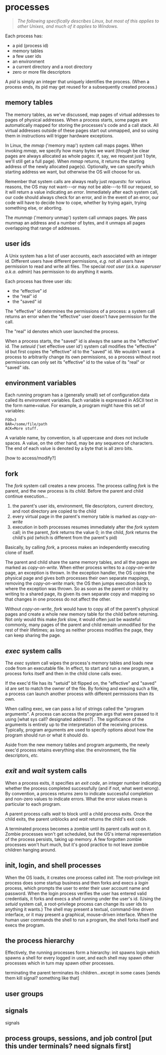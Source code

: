 # processes

> *The following specifically describes Linux, but most of this applies to other Unixes, and much of it applies to Windows.*

Each process has:

 - a pid (process id)
 - memory tables
 - a few user ids
 - an environment
 - a current directory and a root directory
 - zero or more file descriptors 

A *pid* is simply an integer that uniquely identifies the process. (When a process ends, its pid may get reused for a subsequently created process.)

## memory tables

The memory tables, as we've discussed, map pages of virtual addresses to pages of physical addresses. When a process starts, some pages are automatically mapped for storing the processes's code and a call stack. All virtual addresses outside of these pages start out unmapped, and so using them in instructions will trigger hardware exceptions.

In Linux, the *mmap* ('memory map') system call maps pages. When invoking *mmap*, we specify how many bytes we want (though be clear pages are always allocated as whole pages: if, say, we request just 1 byte, we'll still get a full page). When *mmap* returns, it returns the starting address of the newly allocated page(s). Optionally, we can specify which starting address we want, but otherwise the OS will choose for us.

Remember that system calls are always really just *requests*: for various reasons, the OS may not want---or may not be able---to fill our request, so it will return a value indicating an *error*. Immediately after each system call, our code should always check for an error, and in the event of an error, our code will have to decide how to cope, whether by trying again, trying something else, or aborting.

The *munmap* ('memory unmap') system call unmaps pages. We pass munmap an address and a number of bytes, and it unmaps all pages overlapping that range of addresses.

## user ids

A Unix system has a list of user accounts, each associated with an integer id. Different users have different permissions, *e.g.* not all users have permission to read and write all files. The special *root user* (*a.k.a.* *superuser* *a.k.a.* *admin*) has permission to do anything it wants.

Each process has three user ids:

 - the “effective” id
 - the “real” id
 - the "saved" id

The "effective" id determines the permissions of a process: a system call returns an error when the "effective" user doesn't have permission for the call.

The "real" id denotes which user launched the process.

When a process starts, the "saved" id is always the same as the "effective" id. The *seteuid* ('set effective user id') system call modifies the "effective" id but first copies the "effective" id to the "saved" id. We wouldn't want a process to arbitrarily change its own permissions, so a process without root permissions can only set its "effective" id to the value of its "real" or "saved" ids.

## environment variables

Each running program has a (generally small) set of configuration data called its environment variables. Each variable is expressed in ASCII text in the form name=value. For example, a program might have this set of variables:

```
FOO=3
BAR=/some/file/path
ACK=More stuff.
```

A variable name, by convention, is all uppercase and does not include spaces. A value, on the other hand, may be any sequence of characters. The end of each value is denoted by a byte that is all zero bits.

[how to access/modify?]

## fork

The *fork* system call creates a new process. The process calling *fork* is the parent, and the new process is its *child*. Before the parent and child continue execution...

 1. the parent's user ids, environment, file descriptors, current directory, and root directory are copied to the child
 2. every virtual page in the parent's memory table is marked as *copy-on-write*
 3. execution in both processes resumes immediately after the *fork* system call; in the parent, *fork* returns the value 0; in the child, *fork* returns the child's pid (which is different from the parent's pid)

Basically, by calling *fork*, a process makes an independently executing clone of itself. 

The parent and child share the same memory tables, and all the pages are marked as *copy-on-write*. When either process writes to a *copy-on-write* page, an exception is thrown. In the exception handler, the OS copies the physical page and gives both processes their own separate mappings, removing the *copy-on-write* mark; the OS then jumps execution back to where the exception was thrown. So as soon as the parent or child try writing to a shared page, its given its own separate copy and mapping so that changes in one process do not affect the other.

Without *copy-on-write*, *fork* would have to copy all of the parent's physical pages and create a whole new memory table for the child before returning. Not only would this make *fork* slow, it would often just be wasteful: commonly, many pages of the parent and child remain unmodified for the rest of their lifetimes; as long as neither process modifies the page, they can keep sharing the page.

## *exec* system calls

The *exec* system call wipes the process's memory tables and loads new code from an executable file. In effect, to start and run a new program, a process forks itself and then in the child clone calls exec.

If the exec'd file has its "setuid" bit flipped on, the "effective" and "saved" id are set to match the owner of the file. By forking and execing such a file, a process can launch another process with different permissions than its own.

When calling exec, we can pass a list of strings called the "program arguments". A process can access the program args that were passed to it using [what sys call? designated address?]  . The significance of the arguments is entirely up to the interpretation of the receiving process. Typically, program arguments are used to specify options about how the program should run or what it should do.

Aside from the new memory tables and program arguments, the newly exec'd process retains everything else: the environment, the file descriptors, *etc.*

## *exit* and *wait* system calls

When a process exits, it specifies an *exit code*, an integer number indicating whether the process completed successfully (and if not, what went wrong). By convention, a process returns zero to indicate successful completion and non-zero values to indicate errors. What the error values mean is particular to each program.

A parent process calls *wait* to block until a child process exits. Once the child exits, the parent unblocks and *wait* returns the child's exit code.

A terminated process becomes a zombie until its parent calls *wait* on it. Zombie processes won't get scheduled, but the OS's internal representation of the process persists, taking up memory. A few forgotten zombie processes won't hurt much, but it's good practice to not leave zombie children hanging around.

## init, login, and shell processes

When the OS loads, it creates one process called *init*. The root-privilege init process does some startup business and then forks and execs a *login* process, which prompts the user to enter their user account name and password. When the login process verifies the user has entered valid credentials, it forks and execs a *shell* running under the user's id. (Using the *setuid* system call, a root-privilege process can change its user ids to anything it wants.) The shell may present a textual, command-line driven interface, or it may present a graphical, mouse-driven interface. When the human user commands the shell to run a program, the shell forks itself and execs the program.

## the process hierarchy

Effectively, the running processes form a hierarchy: init spawns login which spawns a shell for every logged in user, and each shell may spawn other processes which in turn may spawn other processes.




terminating the parent terminates its children...except in some cases
[sends them kill signal? something like that]


## user groups



## signals

signals


## process groups, sessions, and job control [put this under terminals? need signals first]





